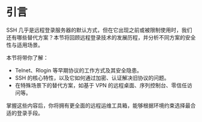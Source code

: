 # 引言

SSH 几乎是远程登录服务器的默认方式，但在它出现之前或被限制使用时，我们还有哪些替代方案？本节将回顾远程登录技术的发展历程，并分析不同方案的安全性与适用场景。

本节将带你了解：

- Telnet、Rlogin 等早期协议的工作方式及其安全隐患。
- SSH 的核心特性，以及它如何通过加密、认证解决旧协议的问题。
- 在特殊场景下的替代方案，如基于 VPN 的远程桌面、序列控制台、零信任访问等。

掌握这些内容后，你将拥有更全面的远程运维工具箱，能够根据环境约束选择最合适的登录手段。
